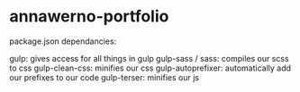 # annawerno-portfolio

package.json dependancies:

gulp: gives access for all things in gulp
gulp-sass / sass: compiles our scss to css
gulp-clean-css: minifies our css
gulp-autoprefixer: automatically add our prefixes to our code
gulp-terser: minifies our js
